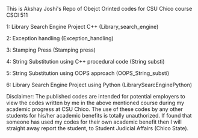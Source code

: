 This is Akshay Joshi's Repo of Obejct Orinted codes for CSU Chico course CSCI 511

1: Library Search Engine Project C++ (Library_search_engine)

2: Exception handling (Exception_handling)

3: Stamping Press (Stamping press)

4: String Substitution using C++ procedural code (String substi)

5: String Substitution using OOPS approach (OOPS_String_substi)

6: Library Search Engine Project using Python (LibrarySearcEnginePython)

Disclaimer:
The published codes are intended for potential employers to view the codes written by me in the above mentioned course during my academic progress at CSU Chico. The use of these codes by any other students for his/her academic benefits is totally unauthorized. If found that someone has used my codes for their own academic benefit then I will straight away report the student, to Student Judicial Affairs (Chico State).
